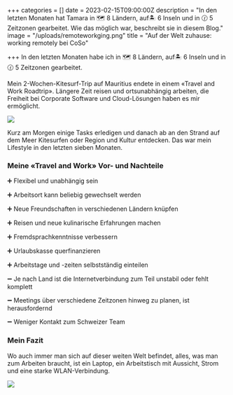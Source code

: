 +++
categories = []
date = 2023-02-15T09:00:00Z
description = "In den letzten Monaten hat Tamara in 🗺️ 8 Ländern, auf🏝️ 6 Inseln und in 🕜 5 Zeitzonen gearbeitet. Wie das möglich war, beschreibt sie in diesem Blog."
image = "/uploads/remoteworkging.png"
title = "Auf der Welt zuhause: working remotely bei CoSo"

+++
In den letzten Monaten habe ich in 🗺️ 8 Ländern, auf🏝️ 6 Inseln und in 🕜 5 Zeitzonen gearbeitet.

Mein 2-Wochen-Kitesurf-Trip auf Mauritius endete in einem «Travel and Work Roadtrip». Längere Zeit reisen und ortsunabhängig arbeiten, die Freiheit bei Corporate Software und Cloud-Lösungen haben es mir ermöglicht.

![](/uploads/remoteworkging.png)

Kurz am Morgen einige Tasks erledigen und danach ab an den Strand auf dem Meer Kitesurfen oder Region und Kultur entdecken. Das war mein Lifestyle in den letzten sieben Monaten.

### Meine «Travel and Work» Vor- und Nachteile

➕ Flexibel und unabhängig sein

➕ Arbeitsort kann beliebig gewechselt werden

➕ Neue Freundschaften in verschiedenen Ländern knüpfen

➕ Reisen und neue kulinarische Erfahrungen machen

➕ Fremdsprachkenntnisse verbessern

➕ Urlaubskasse querfinanzieren

➕ Arbeitstage und -zeiten selbstständig einteilen

➖ Je nach Land ist die Internetverbindung zum Teil unstabil oder fehlt komplett

➖ Meetings über verschiedene Zeitzonen hinweg zu planen, ist herausfordernd

➖ Weniger Kontakt zum Schweizer Team

### Mein Fazit

Wo auch immer man sich auf dieser weiten Welt befindet, alles, was man zum Arbeiten braucht, ist ein Laptop, ein Arbeitstisch mit Aussicht, Strom und eine starke WLAN-Verbindung.

![](/uploads/tamaraamstrand.png)